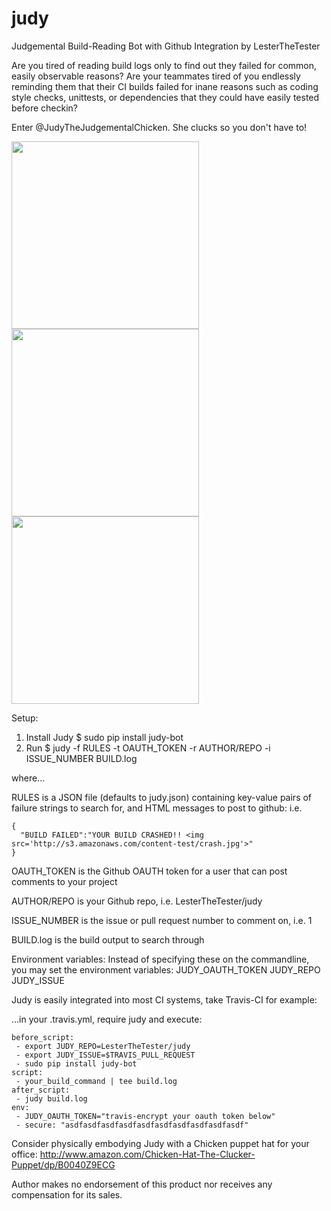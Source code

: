 # judy
Judgemental Build-Reading Bot with Github Integration by LesterTheTester

Are you tired of reading build logs only to find out they failed for common,
easily observable reasons? Are your teammates tired of you endlessly reminding
them that their CI builds failed for inane reasons such as coding style checks,
unittests, or dependencies that they could have easily tested before checkin?

Enter @JudyTheJudgementalChicken. She clucks so you don't have to!

<img src='http://s3.amazonaws.com/content-test/crash.jpg' width=300>
<img src='http://s3.amazonaws.com/content-test/lint.jpg' width=300>
<img src='http://s3.amazonaws.com/content-test/mocha.jpg' width=300>




Setup:

1. Install Judy
    $ sudo pip install judy-bot
2. Run
    $ judy -f RULES -t OAUTH_TOKEN -r AUTHOR/REPO -i ISSUE_NUMBER BUILD.log

where...

RULES is a JSON file (defaults to judy.json) containing key-value pairs of
failure strings to search for, and HTML messages to post to github:
i.e.

```
{
  "BUILD FAILED":"YOUR BUILD CRASHED!! <img src='http://s3.amazonaws.com/content-test/crash.jpg'>"
}
```

OAUTH_TOKEN is the Github OAUTH token for a user that can post comments to your project

AUTHOR/REPO is your Github repo, i.e. LesterTheTester/judy

ISSUE_NUMBER is the issue or pull request number to comment on, i.e. 1

BUILD.log is the build output to search through

Environment variables:
Instead of specifying these on the commandline, you may set the environment variables:
JUDY_OAUTH_TOKEN
JUDY_REPO
JUDY_ISSUE

Judy is easily integrated into most CI systems, take Travis-CI for example:

...in your .travis.yml, require judy and execute:

```
before_script:
 - export JUDY_REPO=LesterTheTester/judy
 - export JUDY_ISSUE=$TRAVIS_PULL_REQUEST
 - sudo pip install judy-bot
script:
 - your_build_command | tee build.log
after_script:
 - judy build.log
env:
 - JUDY_OAUTH_TOKEN="travis-encrypt your oauth token below"
 - secure: "asdfasdfasdfasdfasdfasdfasdfasdfasdfasdf"
```

Consider physically embodying Judy with a Chicken puppet hat for your office:
http://www.amazon.com/Chicken-Hat-The-Clucker-Puppet/dp/B0040Z9ECG

Author makes no endorsement of this product nor receives any compensation for its sales.
